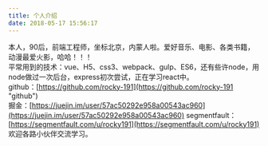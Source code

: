 ```yaml
---
title: 个人介绍
date: 2018-05-17 15:56:17
---
```

本人，90后，前端工程师，坐标北京，内蒙人啦。爱好音乐、电影、各类书籍，动漫最爱火影，哈哈！！！  
平常用到的技术：vue、H5、css3、webpack、gulp、ES6，还有些许node，用node做过一次后台，express初次尝试，正在学习react中。  
github：[https://github.com/rocky-191](https://github.com/rocky-191 "github")  
掘金：[https://juejin.im/user/57ac50292e958a00543ac960](https://juejin.im/user/57ac50292e958a00543ac960)
segmentfault：[https://segmentfault.com/u/rocky191](https://segmentfault.com/u/rocky191)  
欢迎各路小伙伴交流学习。